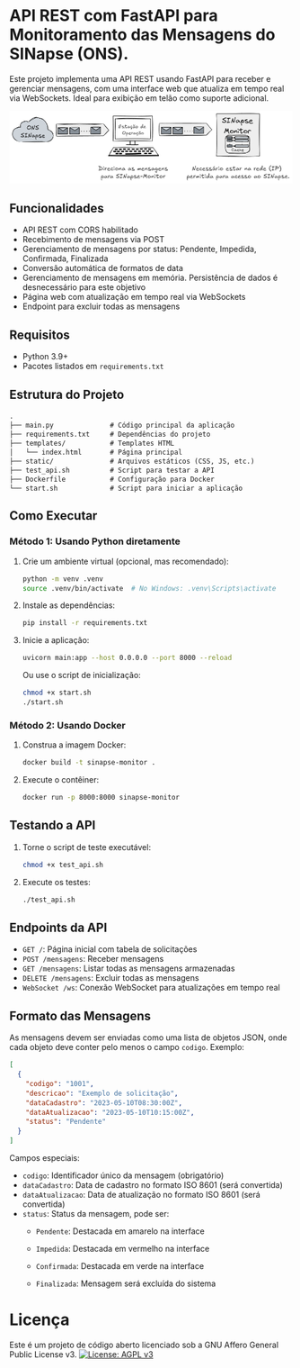 # API REST com FastAPI para Monitoramento das Mensagens do SINapse (ONS).

Este projeto implementa uma API REST usando FastAPI para receber e gerenciar mensagens, com uma interface web que atualiza em tempo real via WebSockets. Ideal para exibição em telão como suporte adicional.

<div align="center">
  <img src="static/img/arquitetura.png" alt="Descrição da imagem">
</div>

## Funcionalidades

- API REST com CORS habilitado
- Recebimento de mensagens via POST
- Gerenciamento de mensagens por status: Pendente, Impedida, Confirmada, Finalizada
- Conversão automática de formatos de data
- Gerenciamento de mensagens em memória. Persistência de dados é desnecessário para este objetivo
- Página web com atualização em tempo real via WebSockets
- Endpoint para excluir todas as mensagens

## Requisitos

- Python 3.9+
- Pacotes listados em `requirements.txt`

## Estrutura do Projeto

```
.
├── main.py              # Código principal da aplicação
├── requirements.txt     # Dependências do projeto
├── templates/           # Templates HTML
│   └── index.html       # Página principal
├── static/              # Arquivos estáticos (CSS, JS, etc.)
├── test_api.sh          # Script para testar a API
├── Dockerfile           # Configuração para Docker
└── start.sh             # Script para iniciar a aplicação
```

## Como Executar

### Método 1: Usando Python diretamente

1. Crie um ambiente virtual (opcional, mas recomendado):
   ```bash
   python -m venv .venv
   source .venv/bin/activate  # No Windows: .venv\Scripts\activate
   ```

2. Instale as dependências:
   ```bash
   pip install -r requirements.txt
   ```

3. Inicie a aplicação:
   ```bash
   uvicorn main:app --host 0.0.0.0 --port 8000 --reload
   ```

   Ou use o script de inicialização:
   ```bash
   chmod +x start.sh
   ./start.sh
   ```

### Método 2: Usando Docker

1. Construa a imagem Docker:
   ```bash
   docker build -t sinapse-monitor .
   ```

2. Execute o contêiner:
   ```bash
   docker run -p 8000:8000 sinapse-monitor
   ```

## Testando a API

1. Torne o script de teste executável:
   ```bash
   chmod +x test_api.sh
   ```

2. Execute os testes:
   ```bash
   ./test_api.sh
   ```

## Endpoints da API

- `GET /`: Página inicial com tabela de solicitações
- `POST /mensagens`: Receber mensagens
- `GET /mensagens`: Listar todas as mensagens armazenadas
- `DELETE /mensagens`: Excluir todas as mensagens
- `WebSocket /ws`: Conexão WebSocket para atualizações em tempo real

## Formato das Mensagens

As mensagens devem ser enviadas como uma lista de objetos JSON, onde cada objeto deve conter pelo menos o campo `codigo`. Exemplo:

```json
[
  {
    "codigo": "1001",
    "descricao": "Exemplo de solicitação",
    "dataCadastro": "2023-05-10T08:30:00Z",
    "dataAtualizacao": "2023-05-10T10:15:00Z",
    "status": "Pendente"
  }
]
```

Campos especiais:
- `codigo`: Identificador único da mensagem (obrigatório)
- `dataCadastro`: Data de cadastro no formato ISO 8601 (será convertida)
- `dataAtualizacao`: Data de atualização no formato ISO 8601 (será convertida)
- `status`: Status da mensagem, pode ser:
  - `Pendente`: Destacada em amarelo na interface
  - `Impedida`: Destacada em vermelho na interface
  - `Confirmada`: Destacada em verde na interface

  - `Finalizada`: Mensagem será excluída do sistema
 
# Licença

Este é um projeto de código aberto licenciado sob a GNU Affero General Public License v3. [![License: AGPL v3](https://img.shields.io/badge/License-AGPL_v3-blue.svg)](https://www.gnu.org/licenses/agpl-3.0)
